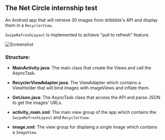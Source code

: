 ## The Net Circle internship test
An Android app that will retrieve 30 images from dribbble's API and display them in a ``RecyclerView``.

``SwipeRefreshLayout`` is implemented to achieve "pull to refresh" feature.

![Screenshot](https://github.com/mingxuanM/InternshipTest/tree/master/screenshots/Screenshot_1509508821.png)
### Structure:
* **MainActivity.java**: The main class that create the Views and call the AsyncTask.
* **RecyclerViewAdapter.java**: The ViewAdapter which contains a ViewHolder that will bind images with imageViews and inflate them.
* **GetJson.java**: The AsyncTask class that access the API and parse JSON to get the images' URLs.

* **activity_main.xml**: The main view group of the app which contains the ``SwipeRefreshLayout`` and ``RecyclerView``.
* **image.xml**: The view group for displaing a single image which contains a ``ImageView``. 
